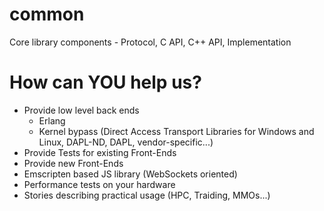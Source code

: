 common
======
Core library components - Protocol, C API, C++ API, Implementation

How can YOU help us?
======
 - Provide low level back ends
   - Erlang
   - Kernel bypass (Direct Access Transport Libraries for Windows and Linux, DAPL-ND, DAPL, vendor-specific...)
 - Provide Tests for existing Front-Ends
 - Provide new Front-Ends
 - Emscripten based JS library (WebSockets oriented)
 - Performance tests on your hardware
 - Stories describing practical usage (HPC, Traiding, MMOs...)
